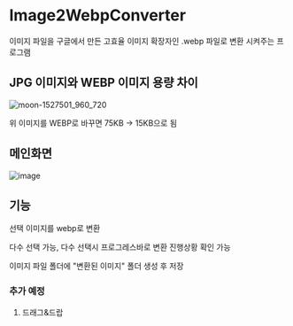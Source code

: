 # Image2WebpConverter

이미지 파일을 구글에서 만든 고효율 이미지 확장자인 .webp 파일로 변환 시켜주는 프로그램


## JPG 이미지와 WEBP 이미지 용량 차이

![moon-1527501_960_720](https://user-images.githubusercontent.com/98446924/229773588-95206343-8cb7-441a-9238-2a9fcde021c0.jpg)

위 이미지를 WEBP로 바꾸면 75KB -> 15KB으로 됨



## 메인화면

![image](https://user-images.githubusercontent.com/98446924/230772180-9e29a889-e996-423a-88a4-4dfcea714abe.png)

## 기능
선택 이미지를 webp로 변환

다수 선택 가능, 다수 선택시 프로그레스바로 변환 진행상황 확인 가능

이미지 파일 폴더에 "변환된 이미지" 폴더 생성 후 저장

### 추가 예정

1. 드래그&드랍
